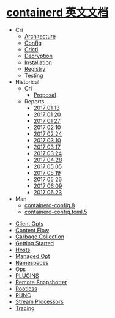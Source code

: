 # [containerd 英文文档](https://github.com/containerd/containerd)

- Cri
  * [Architecture](cri/architecture.md)
  * [Config](cri/config.md)
  * [Crictl](cri/crictl.md)
  * [Decryption](cri/decryption.md)
  * [Installation](cri/installation.md)
  * [Registry](cri/registry.md)
  * [Testing](cri/testing.md)
- Historical
  - Cri
    * [Proposal](historical/cri/proposal.md)
  - Reports
    * [2017 01 13](historical/reports/2017-01-13.md)
    * [2017 01 20](historical/reports/2017-01-20.md)
    * [2017 01 27](historical/reports/2017-01-27.md)
    * [2017 02 10](historical/reports/2017-02-10.md)
    * [2017 02 24](historical/reports/2017-02-24.md)
    * [2017 03 10](historical/reports/2017-03-10.md)
    * [2017 03 17](historical/reports/2017-03-17.md)
    * [2017 03 24](historical/reports/2017-03-24.md)
    * [2017 04 28](historical/reports/2017-04-28.md)
    * [2017 05 05](historical/reports/2017-05-05.md)
    * [2017 05 19](historical/reports/2017-05-19.md)
    * [2017 05 26](historical/reports/2017-05-26.md)
    * [2017 06 09](historical/reports/2017-06-09.md)
    * [2017 06 23](historical/reports/2017-06-23.md)
- Man
  * [containerd-config.8](man/containerd-config.8.md)
  * [containerd-config.toml.5](man/containerd-config.toml.5.md)
* [Client Opts](client-opts.md)
* [Content Flow](content-flow.md)
* [Garbage Collection](garbage-collection.md)
* [Getting Started](getting-started.md)
* [Hosts](hosts.md)
* [Managed Opt](managed-opt.md)
* [Namespaces](namespaces.md)
* [Ops](ops.md)
* [PLUGINS](PLUGINS.md)
* [Remote Snapshotter](remote-snapshotter.md)
* [Rootless](rootless.md)
* [RUNC](RUNC.md)
* [Stream Processors](stream_processors.md)
* [Tracing](tracing.md)
